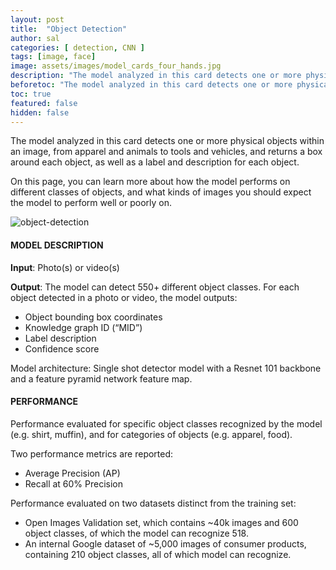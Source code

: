 ```yaml
---
layout: post
title:  "Object Detection"
author: sal
categories: [ detection, CNN ]
tags: [image, face]
image: assets/images/model_cards_four_hands.jpg
description: "The model analyzed in this card detects one or more physical objects within an image, from apparel and animals to tools and vehicles, and returns a box around each object, as well as a label and description for each object."
beforetoc: "The model analyzed in this card detects one or more physical objects within an image, from apparel and animals to tools and vehicles, and returns a box around each object, as well as a label and description for each object."
toc: true
featured: false
hidden: false
---
```


The model analyzed in this card detects one or more physical objects within an image, from apparel and animals to tools and vehicles, and returns a box around each object, as well as a label and description for each object.

<div class="row justify-content-between">
<div class="col-md-8 pr-5">

On this page, you can learn more about how the model performs on different classes of objects, and what kinds of images you should expect the model to perform well or poorly on.

<p class="mb-5"><img class="shadow-lg" src="{{site.baseurl}}/assets/images/obj-detection-model-description.png" alt="object-detection" /></p>

<h4>MODEL DESCRIPTION</h4>

<p><b>Input</b>: Photo(s) or video(s)</p>

<p><b>Output</b>: The model can detect 550+ different object classes. For each object detected in a photo or video, the model outputs:</p>
<ul>
 <li>Object bounding box coordinates</li>
 <li>Knowledge graph ID (“MID”)</li>
 <li>Label description</li>
 <li>Confidence score</li>
</ul>
<p>Model architecture: Single shot detector model with a Resnet 101 backbone and a feature pyramid network feature map.</p>

</div>

<div class="col-md-4">
<div class="sticky-top sticky-top-80">

<h4>PERFORMANCE</h4>

<p>Performance evaluated for specific object classes recognized by the model (e.g. shirt, muffin), and for categories of objects (e.g. apparel, food).</p>

<p>Two performance metrics are reported:</p>
<ul>
 <li>Average Precision (AP)</li>
 <li>Recall at 60% Precision</li>
</ul>

<p>Performance evaluated on two datasets distinct from the training set:</p>
<ul>
 <li>Open Images Validation set, which contains ~40k images and 600 object classes, of which the model can recognize 518.</li>
 <li>An internal Google dataset of ~5,000 images of consumer products, containing 210 object classes, all of which model can recognize.</li>
</ul>

</div>
</div>
</div>